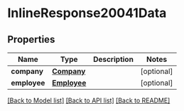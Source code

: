 # InlineResponse20041Data

## Properties
Name | Type | Description | Notes
------------ | ------------- | ------------- | -------------
**company** | [**Company**](Company.md) |  | [optional] 
**employee** | [**Employee**](Employee.md) |  | [optional] 

[[Back to Model list]](../README.md#documentation-for-models) [[Back to API list]](../README.md#documentation-for-api-endpoints) [[Back to README]](../README.md)


